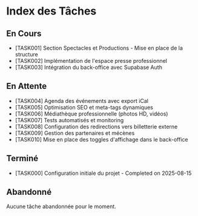 # Index des Tâches

## En Cours

- [TASK001] Section Spectacles et Productions - Mise en place de la structure
- [TASK002] Implémentation de l'espace presse professionnel
- [TASK003] Intégration du back-office avec Supabase Auth

## En Attente

- [TASK004] Agenda des événements avec export iCal
- [TASK005] Optimisation SEO et meta-tags dynamiques
- [TASK006] Médiathèque professionnelle (photos HD, vidéos)
- [TASK007] Tests automatisés et monitoring
- [TASK008] Configuration des redirections vers billetterie externe
- [TASK009] Gestion des partenaires et mécènes
- [TASK010] Mise en place des toggles d'affichage dans le back-office

## Terminé

- [TASK000] Configuration initiale du projet - Completed on 2025-08-15

## Abandonné

Aucune tâche abandonnée pour le moment.
